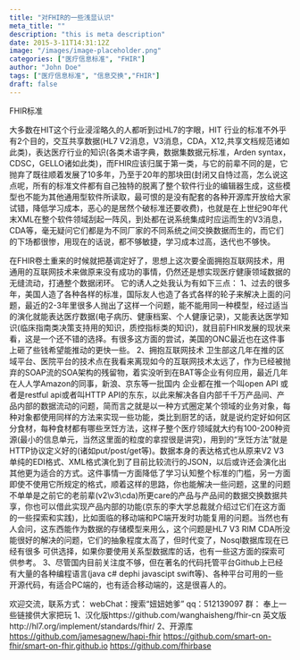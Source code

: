```yaml
---
title: "对FHIR的一些浅显认识"
meta_title: ""
description: "this is meta description"
date: 2015-3-11T14:31:12Z
image: "/images/image-placeholder.png"
categories: ["医疗信息标准", "FHIR"]
author: "John Doe"
tags: ["医疗信息标准", "信息交换","FHIR"]
draft: false
---
```


FHIR标准

大多数在HIT这个行业浸淫略久的人都听到过HL7的字眼，HIT 行业的标准不外乎有2个目的，交互共享数据(HL7 V2消息，V3消息，CDA，X12,共享文档规范诸如此类)，表达医疗行业的知识(各类术语字典，数据集数据元标准，Arden syntax，CDSC，GELLO诸如此类)，而FHIR应该归属于第一类，与它的前辈不同的是，它抛弃了既往顺着发展了10多年，乃至于20年的那块田(封闭又自恃过高，怎么说这点呢，所有的标准文件都有自己独特的脱离了整个软件行业的编辑器生成，这些模型也不能为其他通用型软件所读取，最可恨的是没有配套的各种开源库开放给大家试错，降低学习成本，恶心的是居然个破标准还要收费)，也就是在上世纪90年代末XML在整个软件领域刮起一阵风，到处都在说系统集成时应运而生的V3消息，CDA等，毫无疑问它们都是为不同厂家的不同系统之间交换数据而生的，而它们的下场都很惨，用现在的话说，都不够敏捷，学习成本过高，迭代也不够快。

在FHIR卷土重来的时候就把基调定好了，思想上这次要全面拥抱互联网技术，用通用的互联网技术来做原来没有成功的事情，仍然还是想实现医疗健康领域数据的无缝流动，打通整个数据闭环。 它的诱人之处我认为有如下三点：
1、过去的很多年，美国人造了各种各样的标准，国际友人也造了各式各样的轮子来解决上面的问题，最近的2-3年里很多人抛出了这样一个问题，能不能用同一种模型，经过适当的演化就能表达医疗数据(电子病历、健康档案、个人健康记录)，又能表达医学知识(临床指南类决策支持用的知识，质控指标类的知识)，就目前FHIR发展的现状来看，这是一个还不错的选择。有很多这方面的尝试，美国的ONC最近也在这件事上砸了些钱希望能推动的更快一些。
2、拥抱互联网技术
卫生部这几年在推的区域平台、医院平台的技术点在我看来离现如今的互联网技术太远了，作为已经被抛弃的SOAP流的SOA架构的残留物，着实没听到在BAT等企业有何应用，最近几年在人人学Amazon的同事，新浪、京东等一批国内 企业都在推一个叫open API 或者是restful api或者叫HTTP API的东东，以此来解决各自内部千千万产品间、产品内部的数据流动的问题，简而言之就是以一种方式圈定某个领域的业务对象，每种对象都使用同样的方法来实现一些功能，类比到厨艺的话，就是说约定好如何区分食材，每种食材都有哪些烹饪方法，这样子整个医疗领域就大约有100-200种资源(最小的信息单元，当然这里面的粒度的拿捏很是讲究)，用到的“烹饪方法”就是HTTP协议定义好的(诸如put/post/get等)。数据本身的表达格式也从原来V2 V3单纯的EDI格式、XML格式演化到了目前比较流行的JSON，以后或许还会演化出其他更为适合的方式。这件事情一方面降低了学习认知整个标准的门槛，另一方面即使不使用它所规定的格式，顺着这样的思路，你也能解决一些问题，这里的问题不单单是之前它的老前辈(v2\v3\cda)所更care的产品与产品间的数据交换数据共享，你也可以借此实现产品内部的功能(京东的李大学总裁就介绍过它们在这方面的一些探索和实践)，比如面临的移动端和PC端开发时功能复用的问题。当然也有人会问，这东西能作为数据的存储模型来用么，这个问题是HL7 V3 RIM CDA所没能很好的解决的问题，它们的抽象程度太高了，但时代变了，Nosql数据库现在已经有很多 可供选择，如果你要使用关系型数据库的话，也有一些这方面的探索可供参考。
3、尽管国内目前关注度不够，但在著名的代码托管平台Github上已经有大量的各种编程语言(java c# dephi javascipt swift等)、各种平台可用的一些开源代码，有适合PC端的，也有适合移动端的，这是很喜人的。

欢迎交流，联系方式：
webChat：搜索“妞妞她爹”
qq：512139097
群：
奉上一些链接供大家把玩
1、汉化版https://github.com/wanghaisheng/fhir-cn
     英文版http://hl7.org/implement/standards/fhir/
2、开源库
https://github.com/jamesagnew/hapi-fhir
https://github.com/smart-on-fhir/smart-on-fhir.github.io
https://github.com/fhirbase

